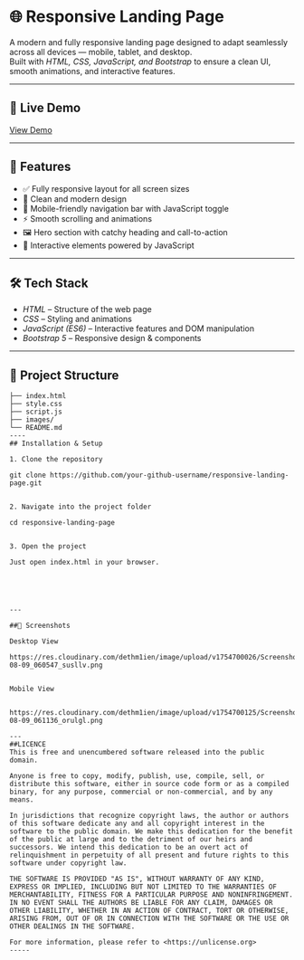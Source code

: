 # 🌐 Responsive Landing Page

A modern and fully responsive landing page designed to adapt seamlessly across all devices — mobile, tablet, and desktop.  
Built with *HTML, CSS, JavaScript, and Bootstrap* to ensure a clean UI, smooth animations, and interactive features.

---

## 🚀 Live Demo
[View Demo](https://hiniya22.github.io/Responsive-landing-page/)

---

## 📌 Features
- ✅ Fully responsive layout for all screen sizes  
- 🎨 Clean and modern design  
- 📱 Mobile-friendly navigation bar with JavaScript toggle  
- ⚡ Smooth scrolling and animations  
- 🖼 Hero section with catchy heading and call-to-action  
- 🔄 Interactive elements powered by JavaScript  

---

## 🛠 Tech Stack
- *HTML* – Structure of the web page  
- *CSS* – Styling and animations  
- *JavaScript (ES6)* – Interactive features and DOM manipulation  
- *Bootstrap 5* – Responsive design & components  

---

## 📂 Project Structure
```plaintext
├── index.html
├── style.css
├── script.js
├── images/
└── README.md
----
## Installation & Setup

1. Clone the repository

git clone https://github.com/your-github-username/responsive-landing-page.git


2. Navigate into the project folder

cd responsive-landing-page


3. Open the project

Just open index.html in your browser.





---

##📸 Screenshots

Desktop View

https://res.cloudinary.com/dethm1ien/image/upload/v1754700026/Screenshot_2025-08-09_060547_susllv.png


Mobile View


https://res.cloudinary.com/dethm1ien/image/upload/v1754700125/Screenshot_2025-08-09_061136_orulgl.png

---
##LICENCE
This is free and unencumbered software released into the public domain.

Anyone is free to copy, modify, publish, use, compile, sell, or
distribute this software, either in source code form or as a compiled
binary, for any purpose, commercial or non-commercial, and by any
means.

In jurisdictions that recognize copyright laws, the author or authors
of this software dedicate any and all copyright interest in the
software to the public domain. We make this dedication for the benefit
of the public at large and to the detriment of our heirs and
successors. We intend this dedication to be an overt act of
relinquishment in perpetuity of all present and future rights to this
software under copyright law.

THE SOFTWARE IS PROVIDED "AS IS", WITHOUT WARRANTY OF ANY KIND,
EXPRESS OR IMPLIED, INCLUDING BUT NOT LIMITED TO THE WARRANTIES OF
MERCHANTABILITY, FITNESS FOR A PARTICULAR PURPOSE AND NONINFRINGEMENT.
IN NO EVENT SHALL THE AUTHORS BE LIABLE FOR ANY CLAIM, DAMAGES OR
OTHER LIABILITY, WHETHER IN AN ACTION OF CONTRACT, TORT OR OTHERWISE,
ARISING FROM, OUT OF OR IN CONNECTION WITH THE SOFTWARE OR THE USE OR
OTHER DEALINGS IN THE SOFTWARE.

For more information, please refer to <https://unlicense.org>
-----

